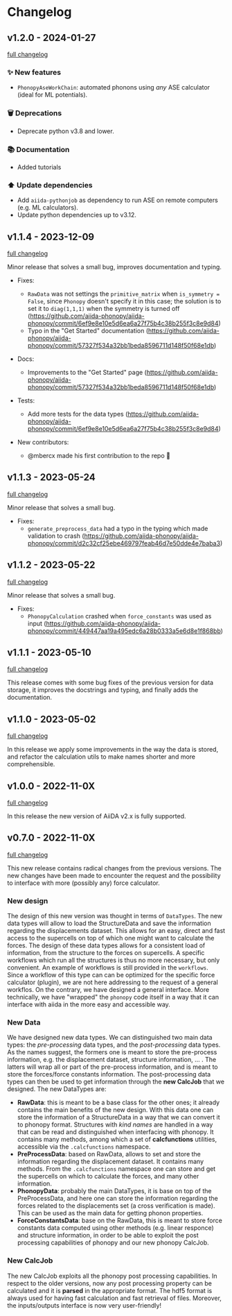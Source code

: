 # Changelog

## v1.2.0 - 2024-01-27

[full changelog](https://github.com/aiida-phonopy/aiida-phonopy/compare/v1.2.0...v1.1.4)

### ✨ New features

- `PhonopyAseWorkChain`: automated phonons using _any_ ASE calculator (ideal for ML potentials).

### 🗑️ Deprecations

- Deprecate python v3.8 and lower.

### 📚 Documentation

- Added tutorials

### ⬆️ Update dependencies

- Add `aiida-pythonjob` as dependency to run ASE on remote computers (e.g. ML calculators).
- Update python dependencies up to v3.12.


## v1.1.4 - 2023-12-09

[full changelog](https://github.com/aiida-phonopy/aiida-phonopy/compare/v1.1.4...v1.1.3)

Minor release that solves a small bug, improves documentation and typing.

- Fixes:
  - `RawData` was not settings the `primitive_matrix` when `is_symmetry = False`, since `Phonopy` doesn't specify it in this case; the solution is to set it to `diag(1,1,1)` when the symmetry is turned off (https://github.com/aiida-phonopy/aiida-phonopy/commit/6ef9e8e10e5d6ea6a27f75b4c38b255f3c8e9d84)
  - Typo in the "Get Started" documentation (https://github.com/aiida-phonopy/aiida-phonopy/commit/57327f534a32bb1beda8596711d148f50f68e1db)

- Docs:
  - Improvements to the "Get Started" page (https://github.com/aiida-phonopy/aiida-phonopy/commit/57327f534a32bb1beda8596711d148f50f68e1db)

- Tests:
  - Add more tests for the data types (https://github.com/aiida-phonopy/aiida-phonopy/commit/6ef9e8e10e5d6ea6a27f75b4c38b255f3c8e9d84)

- New contributors:
  - @mbercx made his first contribution to the repo :tada:

## v1.1.3 - 2023-05-24

[full changelog](https://github.com/aiida-phonopy/aiida-phonopy/compare/v1.1.3...v1.1.2)

Minor release that solves a small bug.

- Fixes:
  - `generate_preprocess_data` had a typo in the typing which made validation to crash (https://github.com/aiida-phonopy/aiida-phonopy/commit/d2c32cf25ebe469797feab46d7e50dde4e7baba3)

## v1.1.2 - 2023-05-22

[full changelog](https://github.com/aiida-phonopy/aiida-phonopy/compare/v1.1.2...v1.1.1)

Minor release that solves a small bug.

- Fixes:
  - `PhonopyCalculation` crashed when `force_constants` was used as input (https://github.com/aiida-phonopy/aiida-phonopy/commit/449447aa19a495edc6a28b0333a5e6d8e1f868bb)

## v1.1.1 - 2023-05-10

[full changelog](https://github.com/aiida-phonopy/aiida-phonopy/compare/v1.1.1...v1.1.0)

This release comes with some bug fixes of the previous version for data storage,
it improves the docstrings and typing, and finally adds the documentation.

## v1.1.0 - 2023-05-02

[full changelog](https://github.com/aiida-phonopy/aiida-phonopy/compare/v1.1.0...v1.0.0)

In this release we apply some improvements in the way the data is stored, and refactor the calculation utils to make names shorter and more comprehensible.

## v1.0.0 - 2022-11-0X

[full changelog](https://github.com/aiida-phonopy/aiida-phonopy/compare/v1.0.0...v0.7.0)

In this release the new version of AiiDA v2.x is fully supported.


## v0.7.0 - 2022-11-0X

[full changelog](https://github.com/aiida-phonopy/aiida-phonopy/compare/v0.7.0...v0.6.0)

This new release contains radical changes from the previous versions. The new changes have been made to encounter the request and the possibility
to interface with more (possibly any) force calculator.

### New design

The design of this new version was thought in terms of ``DataTypes``. The new data types will allow to load
the StructureData and save the information regarding the displacements dataset. This allows for an easy, direct
and fast access to the supercells on top of which one might want to calculate the forces.
The design of these data types allows for a consistent load of information, from the structure to the forces on supercells.
A specific workflows which run all the structures is thus no more necessary, but only convenient. An example of workflows is still
provided in the `workflows`. Since a workflow of this type can can be optimized for the specific force calculator (plugin),
we are not here addressing to the request of a general workflos. On the contrary, we have designed a general interface.
More technically, we have "wrapped" the ``phonopy`` code itself in a way that it can interface with aiida in the
more easy and accessible way.

### New Data

We have designed new data types. We can distinguished two main data types: the *pre-processing* data types, and the *post-processing* data types.
As the names suggest, the formers one is meant to store the pre-process information, e.g. the displacement dataset, structure information, ... .
The latters will wrap all or part of the pre-process information, and is meant to store the forces/force constants information.
The post-processing data types can then be used to get information through the **new CalcJob** that we designed.
The new DataTypes are:
- **RawData**: this is meant to be a base class for the other ones; it already contains the main benefits of the new design.
  With this data one can store the information of a StructureData in a way that we can convert it to phonopy format.
  Structures with *kind names* are handled in a way that can be read and distinguished when interfacing with phonopy.
  It contains many methods, among which a set of **calcfunctions** utilities, accessible via the ``.calcfunctions`` namespace.
- **PreProcessData**: based on RawData, allows to set and store the information regarding the displacement dataset.
  It contains many methods. From the ``.calcfunctions`` namespace one can store and get the supercells on which to calculate the forces,
  and many other information.
- **PhonopyData**: probably the main DataTypes, it is base on top of the PreProcessData, and here one can store the information
  regarding the forces related to the displacements set (a cross verification is made). This can be used as the main data for
  getting phonon properties.
- **ForceConstantsData**: base on the RawData, this is meant to store force constants data computed using other methods
  (e.g. linear responce) and structure information, in order to be able to exploit the post processing capabilities of phonopy
  and our new phonopy CalcJob.

### New CalcJob

The new CalcJob exploits all the phonopy post processing capabilities. In respect to the older versions, now
any post processing property can be calculated and it is **parsed** in the appropriate format. The hdf5 format
is always used for having fast calculation and fast retrieval of files. Moreover, the inputs/outputs interface
is now very user-friendly!
